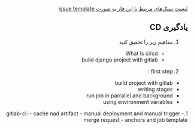 <div dir="rtl" align='right'>


[لیست تسک‌های مرتبط با این فاز به صورت issue template](./issue-template-Phase08.md)

## یادگیری CD

1. مفاهیم زیر را تحقیق کنید
    - What is ci/cd
    - build django project with gitlab
    
1. first step :
  - build project with gitlab
  - writing stages
  - run job in parrallel and background
  - using environment variables



1.gitlab-ci:
	- cache nad artifact
	- manual deployment and manual trigger
	- merge request
	- anchors and job template
